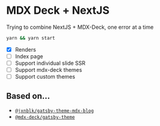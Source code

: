 # MDX Deck + NextJS

Trying to combine NextJS + MDX-Deck, one error at a time

```sh
yarn && yarn start
```

- [x] Renders
- [ ] Index page
- [ ] Support individual slide SSR
- [ ] Support mdx-deck themes
- [ ] Support custom themes

## Based on...

- [`@jxnblk/gatsby-theme-mdx-blog`](https://github.com/jxnblk/gatsby-theme-mdx-blog)
- [`@mdx-deck/gatsby-theme`](https://github.com/jxnblk/mdx-deck/tree/master/packages/gatsby-theme)
